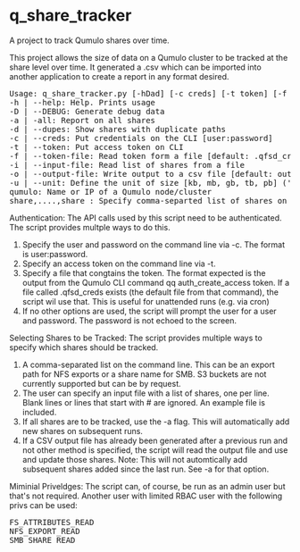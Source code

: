 # q_share_tracker
A project to track Qumulo shares over time.

This project allows the size of data on a Qumulo cluster to be tracked at the share level over time.  It generated a .csv which can be imported into another application to create a report in any format desired.

<PRE>
Usage: q_share_tracker.py [-hDad] [-c creds] [-t token] [-f token_file] [-i input_file] [-o output_file] [-u unit] qumulo [share,...share]
-h | --help: Help. Prints usage
-D | --DEBUG: Generate debug data
-a | -all: Report on all shares
-d | --dupes: Show shares with duplicate paths
-c | --creds: Put credentials on the CLI [user:password]
-t | --token: Put access token on CLI
-f | --token-file: Read token form a file [default: .qfsd_cred]
-i | --input-file: Read list of shares from a file
-o | --output-file: Write output to a csv file [default: outputs to screen
-u | --unit: Define the unit of size [kb, mb, gb, tb, pb] ('b optional') [default: bytes]
qumulo: Name or IP of a Qumulo node/cluster
share,....,share : Specify comma-separted list of shares on the CLI
</PRE>

Authentication:
The API calls used by this script need to be authenticated.  The script provides multple ways to do this.

1. Specify the user and password on the command line via -c.  The format is user:password.
2. Specify an access token on the command line via -t.
3. Specify a file that congtains the token.  The format expected is the output from the Qumulo CLI command qq auth_create_access token.  If a file called .qfsd_creds exists (the default file from that command), the script wil use that.  This is useful for unattended runs (e.g. via cron)
4. If no other options are used, the script will prompt the user for a user and password.  The password is not echoed to the screen.

Selecting Shares to be Tracked:
The script provides multiple ways to specify which shares should be tracked.

1. A comma-separated list on the command line.  This can be an export path for NFS exports or a share name for SMB.  S3 buckets are not currently supported but can be by request.
2. The user can specify an input file with a list of shares, one per line.  Blank lines or lines that start with # are ignored.  An example file is included.
3. If all shares are to be tracked, use the -a flag.  This will automatically add new shares on subsequent runs.
4. If a CSV output file has already been generated after a previous run and not other method is specified, the script will read the output file and use and update those shares. Note:  This will not automtically add subsequent shares added since the last run.  See -a for that option.

Miminial Priveldges:
The script can, of course, be run as an admin user but that's not required.  Another user with limited RBAC user with the following privs can be used:
<PRE>
FS_ATTRIBUTES_READ
NFS_EXPORT_READ
SMB_SHARE_READ
</PRE>
